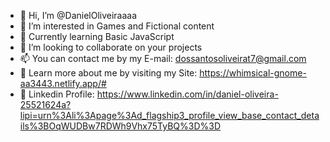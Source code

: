 - 👋 Hi, I’m @DanielOliveiraaaa
- 👀 I’m interested in Games and Fictional content
- 🌱 Currently learning Basic JavaScript
- 💞️ I’m looking to collaborate on your projects
- 📫 You can contact me by my E-mail: dossantosoliveirat7@gmail.com 
- 🔴 Learn more about me by visiting my Site: https://whimsical-gnome-aa3443.netlify.app/#
- 🔵 Linkedin Profile: https://www.linkedin.com/in/daniel-oliveira-25521624a?lipi=urn%3Ali%3Apage%3Ad_flagship3_profile_view_base_contact_details%3BOqWUDBw7RDWh9Vhx75TyBQ%3D%3D

<!---
DanielOliveiraaaa/DanielOliveiraaaa is a ✨ special ✨ repository because its `README.md` (this file) appears on your GitHub profile.
You can click the Preview link to take a look at your changes.
--->
